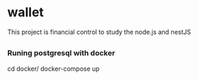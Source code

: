 # wallet

This project is financial control to study the node.js and nestJS

## 

### Runing postgresql with docker

cd docker/
docker-compose up
